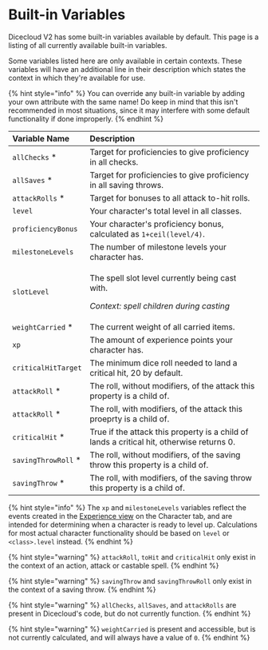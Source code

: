 # Built-in Variables

Dicecloud V2 has some built-in variables available by default. This page is a listing of all currently available built-in variables.

Some variables listed here are only available in certain contexts. These variables will have an additional line in their description which states the context in which they're available for use.

{% hint style="info" %}
You can override any built-in variable by adding your own attribute with the same name! Do keep in mind that this isn't recommended in most situations, since it may interfere with some default functionality if done improperly.
{% endhint %}

<table>
  <thead>
    <tr>
      <th style="text-align:left">Variable Name</th>
      <th style="text-align:left">Description</th>
    </tr>
  </thead>
  <tbody>
    <tr>
      <td style="text-align:left"><code>allChecks</code> *</td>
      <td style="text-align:left">Target for proficiencies to give proficiency in all checks.</td>
    </tr>
    <tr>
      <td style="text-align:left"><code>allSaves</code> *</td>
      <td style="text-align:left">Target for proficiencies to give proficiency in all saving throws.</td>
    </tr>
    <tr>
      <td style="text-align:left"><code>attackRolls</code> *</td>
      <td style="text-align:left">Target for bonuses to all attack to-hit rolls.</td>
    </tr>
    <tr>
      <td style="text-align:left"><code>level</code>
      </td>
      <td style="text-align:left">Your character&apos;s total level in all classes.</td>
    </tr>
    <tr>
      <td style="text-align:left"><code>proficiencyBonus</code>
      </td>
      <td style="text-align:left">Your character&apos;s proficiency bonus, calculated as <code>1+ceil(level&#x2215;4)</code>.</td>
    </tr>
    <tr>
      <td style="text-align:left"><code>milestoneLevels</code>
      </td>
      <td style="text-align:left">The number of milestone levels your character has.</td>
    </tr>
    <tr>
      <td style="text-align:left"><code>slotLevel</code>
      </td>
      <td style="text-align:left">
        <p>The spell slot level currently being cast with.</p>
        <p><em>Context: spell children during casting</em>
        </p>
      </td>
    </tr>
    <tr>
      <td style="text-align:left"><code>weightCarried</code> *</td>
      <td style="text-align:left">The current weight of all carried items.</td>
    </tr>
    <tr>
      <td style="text-align:left"><code>xp</code>
      </td>
      <td style="text-align:left">The amount of experience points your character has.</td>
    </tr>
    <tr>
      <td style="text-align:left"><code>criticalHitTarget</code>
      </td>
      <td style="text-align:left">The minimum dice roll needed to land a critical hit, 20 by default.</td>
    </tr>
    <tr>
      <td style="text-align:left"><code>attackRoll</code> *</td>
      <td style="text-align:left">The roll, without modifiers, of the attack this property is a child of.</td>
    </tr>
    <tr>
      <td style="text-align:left"><code>attackRoll</code> *</td>
      <td style="text-align:left">The roll, with modifiers, of the attack this proeprty is a child of.</td>
    </tr>
    <tr>
      <td style="text-align:left"><code>criticalHit</code> *</td>
      <td style="text-align:left">True if the attack this property is a child of lands a critical hit, otherwise
        returns 0.</td>
    </tr>
    <tr>
      <td style="text-align:left"><code>savingThrowRoll</code> *</td>
      <td style="text-align:left">The roll, without modifiers, of the saving throw this property is a child
        of.</td>
    </tr>
    <tr>
      <td style="text-align:left"><code>savingThrow</code> *</td>
      <td style="text-align:left">The roll, with modifiers, of the saving throw this property is a child
        of.</td>
    </tr>
  </tbody>
</table>

{% hint style="info" %}
The `xp` and `milestoneLevels` variables reflect the events created in the [Experience view](../creating-your-first-character/the-character-tab.md#levels) on the Character tab, and are intended for determining when a character is ready to level up. Calculations for most actual character functionality should be based on `level` or `<class>.level` instead.
{% endhint %}

{% hint style="warning" %}
`attackRoll`, `toHit` and `criticalHit` only exist in the context of an action, attack or castable spell.
{% endhint %}

{% hint style="warning" %}
`savingThrow` and `savingThrowRoll` only exist in the context of a saving throw.
{% endhint %}

{% hint style="warning" %}
`allChecks`, `allSaves`, and `attackRolls` are present in Dicecloud's code, but do not currently function.
{% endhint %}

{% hint style="warning" %}
`weightCarried` is present and accessible, but is not currently calculated, and will always have a value of `0`.
{% endhint %}

